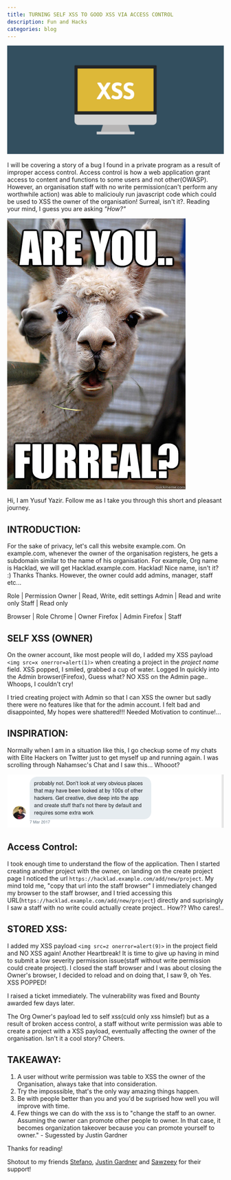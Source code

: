 ```yaml
---
title: TURNING SELF XSS TO GOOD XSS VIA ACCESS CONTROL
description: Fun and Hacks
categories: blog
---
```

![xss](/images/xss.png)

I will be covering a story of a bug I found in a private program as a result of improper access control. Access control is how a web application grant access to content and functions to some users and not other(OWASP). However, an organisation staff with no write permission(can't perform any worthwhile action) was able to maliciouly run javascript code which could be used to XSS the owner of the organisation! Surreal, isn't it?. Reading your mind, I guess you are asking *"How?"*


![forreal](/images/forreal.jpg)

Hi, I am Yusuf Yazir. Follow me as I take you through this short and pleasant journey.

## INTRODUCTION:

For the sake of privacy, let's call this website example.com. On example.com, whenever the owner of the organisation registers, he gets a subdomain similar to the name of his organisation. For example, Org name is Hacklad, we will get Hacklad.example.com. Hacklad! Nice name, isn't it? :) Thanks Thanks. However, the owner could add admins, manager, staff etc...


Role | Permission
Owner | Read, Write, edit settings
Admin | Read and write only
Staff | Read only

Browser | Role
Chrome | Owner 
Firefox | Admin
Firefox | Staff

## SELF XSS (OWNER)

On the owner account, like most people will do, I added my XSS payload `<img src=x onerror=alert(1)>` when creating a project in the *project name* field. XSS popped, I smiled, grabbed a cup of water. Logged In quickly into the Admin browser(Firefox), Guess what? NO XSS on the Admin page.. Whoops, I couldn't cry! 

I tried creating project with Admin so that I can XSS the owner but sadly there were no features like that for the admin account. I felt bad and disappointed, My hopes were shattered!!! Needed Motivation to continue!...


## INSPIRATION: 

Normally when I am in a situation like this, I go checkup some of my chats with Elite Hackers on Twitter just to get myself up and running again. I was scrolling through Nahamsec's Chat and I saw this... Whooot?

![Nahamsec](/images/nahamsec.png)

## Access Control:

I took enough time to understand the flow of the application. Then I started creating another project with the owner, on landing on the create project page I noticed the url ```https://hacklad.example.com/add/new/project```. My mind told me, "copy that url into the staff browser" I immediately changed my browser to the staff browser, and I tried accessing this URL(```https://hacklad.example.com/add/new/project```) directly and suprisingly I saw a staff with no write could actually create project.. How?? Who cares!..

## STORED XSS:

I added my XSS payload `<img src=z onerror=alert(9)>` in the project field and NO XSS again! Another Heartbreak! It is time to give up having in mind to submit a low severity permission issue(staff without write permission could create project). I closed the staff browser and I was about closing the Owner's browser, I decided to reload and on doing that, I saw 9, oh Yes. XSS POPPED!

I raised a ticket immediately. The vulnerability was fixed and Bounty awarded few days later.

The Org Owner's payload led to self xss(culd only xss himslef) but as a result of broken access control, a staff without write permission was able to create a project with a XSS payload, eventually affecting the owner of the organisation. Isn't it a cool story? Cheers.

## TAKEAWAY:

1. A user without write permission was table to XSS the owner of the Organisation, always take that into consideration.
2. Try the imposssible, that's the only way amazing things happen.
3. Be with people better than you and you'd be suprised how well you will improve with time.
4. Few things we can do with the xss is to "change the staff to an owner. Assuming the owner can promote other people to owner. In that case, it becomes organization takeover because you can promote yourself to owner." - Sugessted by Justin Gardner

Thanks for reading!


Shotout to my friends [Stefano](https://twitter.com/stefanohablando), [Justin Gardner](https://twitter.com/Rhynorater) and [Sawzeey](https://twitter.com/_sawzeeyy) for their support!

